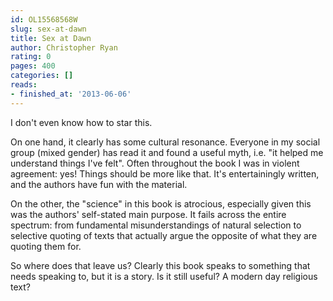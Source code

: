 ```yaml
---
id: OL15568568W
slug: sex-at-dawn
title: Sex at Dawn
author: Christopher Ryan
rating: 0
pages: 400
categories: []
reads:
- finished_at: '2013-06-06'
---
```

I don't even know how to star this.

On one hand, it clearly has some cultural resonance. Everyone in my social group (mixed gender) has read it and found a useful myth, i.e. "it helped me understand things I've felt". Often throughout the book I was in violent agreement: yes! Things should be more like that. It's entertainingly written, and the authors have fun with the material.

On the other, the "science" in this book is atrocious, especially given this was the authors' self-stated main purpose. It fails across the entire spectrum: from fundamental misunderstandings of natural selection to selective quoting of texts that actually argue the opposite of what they are quoting them for.

So where does that leave us? Clearly this book speaks to something that needs speaking to, but it is a story. Is it still useful? A modern day religious text?
